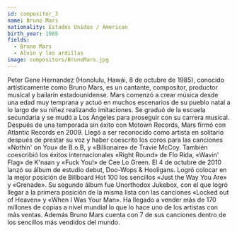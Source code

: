 ```yaml
---
id: compositor_3
name: Bruno Mars
nationality: Estados Unidos / American
birth_year: 1985
fields:
  - Bruno Mars
  - Alvin y las ardillas
image: compositors/BrunoMars.jpg
---
```


Peter Gene Hernandez (Honolulu, Hawái, 8 de octubre de 1985), conocido artísticamente como Bruno 
Mars, es un cantante, compositor, productor musical y bailarín estadounidense.
Mars comenzó a crear música desde una edad muy temprana y actuó en muchos escenarios de su 
pueblo natal a lo largo de su niñez realizando imitaciones. Se graduó de la escuela secundaria 
y se mudó a Los Ángeles para proseguir con su carrera musical.
Después de una temporada sin éxito con Motown Records, Mars firmó con Atlantic Records en 2009. 
Llegó a ser reconocido como artista en solitario después de prestar su voz y haber coescrito los 
coros para las canciones «Nothin' on You» de B.o.B, y «Billionaire» de Travie McCoy. También 
coescribió los éxitos internacionales «Right Round» de Flo Rida, «Wavin' Flag» de K'naan y 
«Fuck You!» de Cee Lo Green. El 4 de octubre de 2010 lanzó su álbum de estudio debut, 
Doo-Wops & Hooligans. Logró colocar en la mejor posición de Billboard Hot 100 los sencillos 
«Just the Way You Are» y «Grenade». Su segundo álbum fue Unorthodox Jukebox, con el que logró 
llegar a la primera posición de la misma lista con las canciones «Locked out of Heaven» y 
«When I Was Your Man». Ha llegado a vender más de 170 millones de copias a nivel mundial lo 
que lo hace uno de los artistas con más ventas. Además Bruno Mars cuenta con 7 de sus canciones 
dentro de los sencillos más vendidos del mundo.